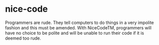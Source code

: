 # nice-code
Programmers  are  rude.   They  tell  computers  to  do  things  in  a  very  impolite fashion and this must be amended.  With NiceCodeTM, programmers will have no choice to be polite and will be unable to run their code if it is deemed too rude.
